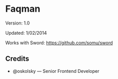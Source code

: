 # Faqman

Version: 1.0

Updated: 1/02/2014

Works with Sword: https://github.com/somu/sword

## Credits

* @oskolsky — Senior Frontend Developer